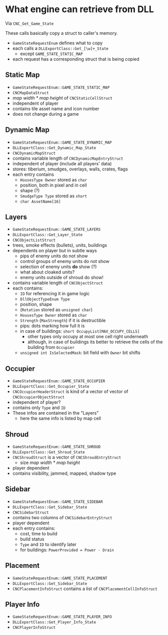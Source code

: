 # What engine can retrieve from DLL
Via `CNC_Get_Game_State`

These calls basically copy a struct to caller's memory.

 * `GameStateRequestEnum` defines what to copy
 * each calls a `DLLExportClass::Get_[\w]+_State`
   * except `GAME_STATE_STATIC_MAP`
 * each request has a corresponding struct that is being copied

## Static Map
 * `GameStateRequestEnum::GAME_STATE_STATIC_MAP`
 * `CNCMapDataStruct`
 * _map width * map height_ of `CNCStaticCellStruct`
 * independent of player
 * contains tile asset name and icon number
 * does not change during a game
 
## Dynamic Map
 * `GameStateRequestEnum::GAME_STATE_DYNAMIC_MAP`
 * `DLLExportClass::Get_Dynamic_Map_State`
 * `CNCDynamicMapStruct`
 * contains variable length of `CNCDynamicMapEntryStruct`
 * independent of player (include all players' data)
 * stores: tiberium, smudges, overlays, walls, crates, flags
 * each entry contains
   * `HousesType Owner` stored as `char`
   * position, both in pixel and in cell
   * shape (?)
   * `SmudgeType Type` stored as `short`
   * `char AssetName[16]`
 
## Layers
 * `GameStateRequestEnum::GAME_STATE_LAYERS`
 * `DLLExportClass::Get_Layer_State`
 * `CNCObjectListStruct`
 * trees, smoke effects (bullets), units, buildings
 * dependents on player but in subtle ways
   * pips of enemy units do not show
   * control groups of enemy units do not show
   * selection of enemy units **do** show (?)
   * what about cloaked units?
   * enemy units outside of shroud do show!
 * contains variable length of `CNCObjectStruct`
 * each contains:
   * `ID` for referencing it in game logic
   * `DllObjectTypeEnum Type`
   * position, shape
   * (`Rotation` stored as `unsigned char`)
   * `HousesType Owner` stored as `char`
   * `Strength` (`MaxStrength`) if it is destructible
   * pips: dots marking how full it is
   * in case of buildings: `short OccupyList[MAX_OCCUPY_CELLS]`
     * other types only occupy at most one cell right underneath
     * although, in case of buildings its better to retrieve the cells of the building from `Occupier`
   * `unsigned int IsSelectedMask`: bit field with `Owner` bit shifts

## Occupier
 * `GameStateRequestEnum::GAME_STATE_OCCUPIER`
 * `DLLExportClass::Get_Occupier_State`
 * `CNCOccupierHeaderStruct` is kind of a vector of vector of `CNCOccupierObjectStruct`
 * independent of player?
 * contains only `Type` and `ID`
 * These infos are contained in the "Layers"
   * here the same info is listed by map cell

## Shroud
 * `GameStateRequestEnum::GAME_STATE_SHROUD`
 * `DLLExportClass::Get_Shroud_State`
 * `CNCShroudStruct` is a vector of `CNCShroudEntryStruct`
   * size _map width * map height_
 * player dependent
 * contains visibility, jammed, mapped, shadow type

## Sidebar
 * `GameStateRequestEnum::GAME_STATE_SIDEBAR`
 * `DLLExportClass::Get_Sidebar_State`
 * `CNCSidebarStruct`
 * contains two columns of `CNCSidebarEntryStruct`
 * player dependent
 * each entry contains:
   * cost, time to build
   * build status
   * `Type` and `ID` to identify later
   * for buildings: `PowerProvided = Power - Drain`

## Placement
 * `GameStateRequestEnum::GAME_STATE_PLACEMENT`
 * `DLLExportClass::Get_Sidebar_State`
 * `CNCPlacementInfoStruct` contains a list of `CNCPlacementCellInfoStruct`

 ## Player Info
 * `GameStateRequestEnum::GAME_STATE_PLAYER_INFO`
 * `DLLExportClass::Get_Player_Info_State`
 * `CNCPlayerInfoStruct`
